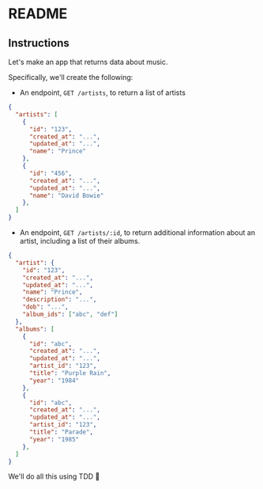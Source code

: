 # README

## Instructions

Let's make an app that returns data about music.

Specifically, we'll create the following:

- An endpoint, `GET /artists`, to return a list of artists

```json
{
  "artists": [
    {
      "id": "123",
      "created_at": "...",
      "updated_at": "...",
      "name": "Prince"
    },
    {
      "id": "456",
      "created_at": "...",
      "updated_at": "...",
      "name": "David Bowie"
    },
  ]
}
```

- An endpoint, `GET /artists/:id`, to return additional information about an artist, including a list of their albums.

```json
{
  "artist": {
    "id": "123",
    "created_at": "...",
    "updated_at": "...",
    "name": "Prince",
    "description": "...",
    "dob": "...",
    "album_ids": ["abc", "def"]
  },
  "albums": [
    {
      "id": "abc",
      "created_at": "...",
      "updated_at": "...",
      "artist_id": "123",
      "title": "Purple Rain",
      "year": "1984"
    },
    {
      "id": "abc",
      "created_at": "...",
      "updated_at": "...",
      "artist_id": "123",
      "title": "Parade",
      "year": "1985"
    },
  ]
}
```

We'll do all this using TDD :tada:
